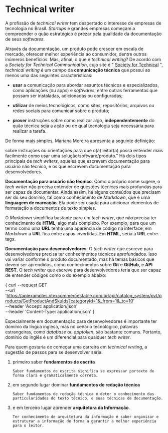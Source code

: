 # Technical writer

A profissão de *technical writer* tem despertado o interesse de empresas de tecnologia no Brasil. *Startups* e grandes empresas começam a compreender o quão estratégico é prezar pela qualidade da documentação de seus *softwares*.

Através da documentação, um produto pode crescer em escala de mercado, oferecer melhor experiência ao consumidor, dentre outros inúmeros benefícios. Mas, afinal, o que é *technical writing*? De acordo com a *Society for Technical Communication*, cujo site é " [Society for Technical](https://www.stc.org/about-stc/defining-technical-communication/) ",  *technical writing* é um campo da **comunicação técnica** que possui ao menos uma das seguintes características: 
- **usar** a comunicação para abordar assuntos técnicos e especializados, como aplicações (ou apps) e *softwares*, entre outras ferramentas que possam ser instaladas, adicionadas ou configuradas;

-  **utilizar** de meios tecnológicos, como sites, repositórios, arquivos ou redes sociais para comunicar sobre o produto; 

-  **prover** instruções sobre como realizar algo, **independentemente** do quão técnica seja a ação ou de qual tecnologia seja necessária para realizar a tarefa.
  
De forma mais simples, Mariana Moreira apresenta a seguinte definição: 

 sobre instruções ou orientações para que o(a) leitor(a) possa entender mais facilmente como usar uma solução/software/produto.” Há dois tipos principais de *tech writers*, aqueles que escrevem documentação para usuário não técnico, e os que escrevem documentação para desenvolvedores. 

**Documentação para usuário não técnico**.
Como o próprio nome sugere, o *tech writer* não precisa entender de questões técnicas mais profundas para ser capaz de documentar. Ainda assim, há alguns conteúdos que precisam ser do seu domínio, tal como conhecimento de *Markdown*, que é uma **linguagem de marcação**. Ela pode ser usada para adicionar elementos de formatação a documentos de texto simples.

O *Markdown* simplifica bastante para um *tech writer*, que não precisa ter conhecimento de **HTML**, algo mais complexo. Por exemplo, para que um termo como uma **URL** tenha uma aparência de código na interface, em *Markdown* a **URL** fica entre aspas invertidas. Em **HTML**, seria a **URL** entre tags.

**Documentação para desenvolvedores**. 
O *tech writer* que escreve para desenvolvedores precisa ter conhecimentos técnicos aprofundados. Isso vai variar conforme o produto documentado, mas há temas básicos que devem ser aprendidos, como conhecimentos sobre **Git** e **GitHub**, e **API REST**. O *tech writer* que escreve para desenvolvedores teria que ser capaz de entender códigos como o do exemplo abaixo:

{
   curl --request GET \
     --url 'https://apiexamples.vtexcommercestable.com.br/api/catalog_system/pvt/products/GetProductAndSkuIds?categoryId=1&_from=1&_to=10' \
     --header 'Accept: application/json' \
     --header 'Content-Type: application/json'
}

Especialmente em documentação para desenvolvedores é importante ter domínio da língua inglesa, mas no cenário tecnológico, palavras estrangeiras, como *database* ou *apptoken*, são bastante comuns. Portanto, domínio do inglês é um diferencial para qualquer *tech writer*.

Para quem gostaria de começar uma carreira em *technical writing*, a sugestão de passos para se desenvolver seria:
1. primeiro saber **fundamentos de escrita**

       Saber fundamentos de escrita significa se expressar portexto de forma clara e gramaticalmente correta. 

2. em segundo lugar dominar **fundamentos de redação técnica**

       Saber fundamentos de redação técnica é deter o conhecimento das particularidades do texto técnico, e suas técnicas de documentação.

3. e em terceiro lugar aprender **arquitetura da Informação**. 

       Ter conhecimento de arquitetura da informação é saber organizar e estruturar a informação de forma a garantir a melhor experiência para o leitor.